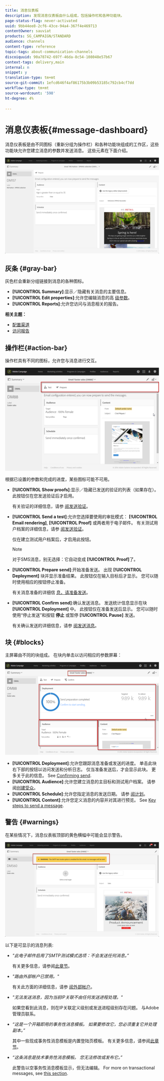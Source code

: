 ```yaml
---
title: 消息仪表板
description: 发现消息仪表板由什么组成，包括操作栏和各种功能块。
page-status-flag: never-activated
uuid: 9bb44ee8-2cf6-43ce-94a4-367f4e469713
contentOwner: sauviat
products: SG_CAMPAIGN/STANDARD
audience: channels
content-type: reference
topic-tags: about-communication-channels
discoiquuid: 90a78742-697f-46da-8c54-108048e57b67
context-tags: delivery,main
internal: n
snippet: y
translation-type: tm+mt
source-git-commit: 1efcd646f4af86175b3b09b53185c792cb4cf7dd
workflow-type: tm+mt
source-wordcount: '598'
ht-degree: 4%

---
```



# 消息仪表板{#message-dashboard}

消息仪表板是由不同图标（重新分组为操作栏）和各种功能块组成的工作区，这些功能块允许您建立消息的参数并发送消息。 这些元素在下面介绍。

![](assets/delivery_dashboard_2.png)

## 灰条 {#gray-bar}

灰色栏会重新分组链接到消息的各种图标。

* **[!UICONTROL Summary]**:显示／隐藏有关消息的主要信息。
* **[!UICONTROL Edit properties]**:允许您编辑消息的高 [级参数](../../administration/using/configuring-email-channel.md#list-of-email-properties)。
* **[!UICONTROL Reports]**:允许您访问与消息相关的报告。

**相关主题：**

* [配置渠道](../../administration/using/about-channel-configuration.md)
* [访问报告](../../reporting/using/about-dynamic-reports.md)

## 操作栏{#action-bar}

操作栏具有不同的图标，允许您与消息进行交互。

![](assets/delivery_dashboard_4.png)

根据已设置的参数和完成的进度，某些图标可能不可用。

* **[!UICONTROL Show proofs]**:显示／隐藏已发送的验证的列表（如果存在）。 此按钮仅在您发送验证后才启用。

   有关验证的详细信息，请参 [阅发送验证](../../sending/using/sending-proofs.md)。

* **[!UICONTROL Send a test]**:允许您选择要使用的审批模式： **[!UICONTROL Email rendering]**, **[!UICONTROL Proof]** 或两者用于电子邮件。 有关测试用户档案的详细信息，请参 [阅发送验证](../../sending/using/sending-proofs.md)。

   仅在建立测试用户档案后，才启用此按钮。

   >[!NOTE]
   >
   >对于SMS消息，别无选择：它自动变成 **[!UICONTROL Proof]**&#x200B;了。

* **[!UICONTROL Prepare send]**:开始准备发送。 出现 **[!UICONTROL Deployment]** 块并显示准备结果。 此按钮仅在输入目标后才显示。 您可以随时使用相应的按钮停止准备。

   有关消息准备的详细信 [息，请准备发送](../../sending/using/preparing-the-send.md)。

* **[!UICONTROL Confirm send]**:确认发送消息。 发送统计信息显示在块 **[!UICONTROL Deployment]** 中。 此按钮仅在准备发送后显示。 您可以随时使用“停止发送”和按钮 **停止** 或暂停 **[!UICONTROL Pause]** 发送。

   有关确认发送的详细信息，请参 [阅发送消息](../../sending/using/confirming-the-send.md)。

## 块 {#blocks}

主屏幕由不同的块组成。 在块内单击以访问相应的参数屏幕：

![](assets/delivery_dashboard_3.png)

* **[!UICONTROL Deployment]**:允许您跟踪消息准备或发送的进度。 单击此块右下部的按钮以访问发送和分析日志。 仅当准备发送后，才会显示此块。 更多关于此的信息。 See [Confirming send](../../sending/using/confirming-the-send.md).
* **[!UICONTROL Audience]**:允许您建立消息的主目标和测试用户档案。 请参阅[创建受众](../../audiences/using/creating-audiences.md)。
* **[!UICONTROL Schedule]**:允许您指定消息的发送日期。 请参 [阅计划](../../sending/using/about-scheduling-messages.md)。
* **[!UICONTROL Content]**:允许您定义消息的内容并对其进行预览。 See [Key steps to send a message](../../channels/using/key-steps-to-send-a-message.md).

## 警告 {#warnings}

在某些情况下，消息仪表板顶部的黄色横幅中可能会显示警告。

![](assets/delivery_dashboard_warnings.png)

以下是可显示的消息列表:

* *&quot;此电子邮件启用了SMTP测试模式选项：不会发送任何消息。”*

   有关更多信息，请参阅[此章节](../../administration/using/configuring-email-channel.md#smtp-test-mode)。

* *&quot;路由外部帐户已禁用。&quot;*

   有关此方面的详细信息，请参 [阅外部帐户](../../administration/using/external-accounts.md)。

* *&quot;无法发送消息，因为当前IP关联不由任何发送进程处理。&quot;*

   如果您看到此消息，则在IP关联定义级别或发送进程级别存在问题。 与Adobe管理员联系。

* *“这是一个开箱即用的事务性消息模板。 如果要修改它，您必须重复它并处理副本。”*

   其中一些现成事务性消息模板是内置登陆页模板。 有关更多信息，请参阅[此章节](../../channels/using/landing-page-templates.md)。

* *“这条消息是技术事务性消息模板。 您无法修改或发布它。”*

   此警告以空事务性消息模板显示，但无法编辑。 For more on transactional messages, see [this section](../../channels/using/getting-started-with-transactional-msg.md).
